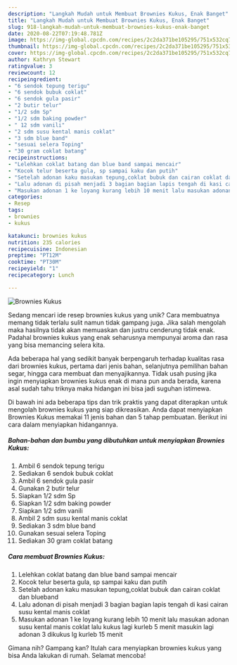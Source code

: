```yaml
---
description: "Langkah Mudah untuk Membuat Brownies Kukus, Enak Banget"
title: "Langkah Mudah untuk Membuat Brownies Kukus, Enak Banget"
slug: 918-langkah-mudah-untuk-membuat-brownies-kukus-enak-banget
date: 2020-08-22T07:19:48.781Z
image: https://img-global.cpcdn.com/recipes/2c2da371be105295/751x532cq70/brownies-kukus-foto-resep-utama.jpg
thumbnail: https://img-global.cpcdn.com/recipes/2c2da371be105295/751x532cq70/brownies-kukus-foto-resep-utama.jpg
cover: https://img-global.cpcdn.com/recipes/2c2da371be105295/751x532cq70/brownies-kukus-foto-resep-utama.jpg
author: Kathryn Stewart
ratingvalue: 3
reviewcount: 12
recipeingredient:
- "6 sendok tepung terigu"
- "6 sendok bubuk coklat"
- "6 sendok gula pasir"
- "2 butir telur"
- "1/2 sdm Sp"
- "1/2 sdm baking powder"
- " 12 sdm vanili"
- "2 sdm susu kental manis coklat"
- "3 sdm blue band"
- "sesuai selera Toping"
- "30 gram coklat batang"
recipeinstructions:
- "Lelehkan coklat batang dan blue band sampai mencair"
- "Kocok telur beserta gula, sp sampai kaku dan putih"
- "Setelah adonan kaku masukan tepung,coklat bubuk dan cairan coklat dan blueband"
- "Lalu adonan di pisah menjadi 3 bagian bagian lapis tengah di kasi cairan susu kental manis coklat"
- "Masukan adonan 1 ke loyang kurang lebih 10 menit lalu masukan adonan susu kental manis coklat lalu kukus lagi kurleb 5 menit masukin lagi adonan 3 dikukus lg kurleb 15 menit"
categories:
- Resep
tags:
- brownies
- kukus

katakunci: brownies kukus 
nutrition: 235 calories
recipecuisine: Indonesian
preptime: "PT12M"
cooktime: "PT30M"
recipeyield: "1"
recipecategory: Lunch

---
```



![Brownies Kukus](https://img-global.cpcdn.com/recipes/2c2da371be105295/751x532cq70/brownies-kukus-foto-resep-utama.jpg)

Sedang mencari ide resep brownies kukus yang unik? Cara membuatnya memang tidak terlalu sulit namun tidak gampang juga. Jika salah mengolah maka hasilnya tidak akan memuaskan dan justru cenderung tidak enak. Padahal brownies kukus yang enak seharusnya mempunyai aroma dan rasa yang bisa memancing selera kita.

Ada beberapa hal yang sedikit banyak berpengaruh terhadap kualitas rasa dari brownies kukus, pertama dari jenis bahan, selanjutnya pemilihan bahan segar, hingga cara membuat dan menyajikannya. Tidak usah pusing jika ingin menyiapkan brownies kukus enak di mana pun anda berada, karena asal sudah tahu triknya maka hidangan ini bisa jadi suguhan istimewa.




Di bawah ini ada beberapa tips dan trik praktis yang dapat diterapkan untuk mengolah brownies kukus yang siap dikreasikan. Anda dapat menyiapkan Brownies Kukus memakai 11 jenis bahan dan 5 tahap pembuatan. Berikut ini cara dalam menyiapkan hidangannya.

<!--inarticleads1-->

##### Bahan-bahan dan bumbu yang dibutuhkan untuk menyiapkan Brownies Kukus:

1. Ambil 6 sendok tepung terigu
1. Sediakan 6 sendok bubuk coklat
1. Ambil 6 sendok gula pasir
1. Gunakan 2 butir telur
1. Siapkan 1/2 sdm Sp
1. Siapkan 1/2 sdm baking powder
1. Siapkan  1/2 sdm vanili
1. Ambil 2 sdm susu kental manis coklat
1. Sediakan 3 sdm blue band
1. Gunakan sesuai selera Toping
1. Sediakan 30 gram coklat batang




<!--inarticleads2-->

##### Cara membuat Brownies Kukus:

1. Lelehkan coklat batang dan blue band sampai mencair
1. Kocok telur beserta gula, sp sampai kaku dan putih
1. Setelah adonan kaku masukan tepung,coklat bubuk dan cairan coklat dan blueband
1. Lalu adonan di pisah menjadi 3 bagian bagian lapis tengah di kasi cairan susu kental manis coklat
1. Masukan adonan 1 ke loyang kurang lebih 10 menit lalu masukan adonan susu kental manis coklat lalu kukus lagi kurleb 5 menit masukin lagi adonan 3 dikukus lg kurleb 15 menit




Gimana nih? Gampang kan? Itulah cara menyiapkan brownies kukus yang bisa Anda lakukan di rumah. Selamat mencoba!
